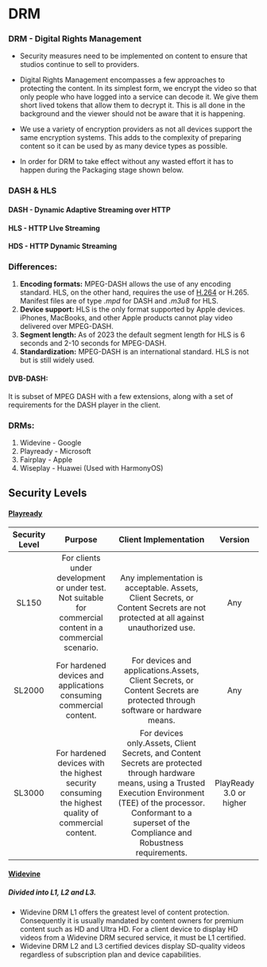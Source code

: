 # DRM

### DRM - Digital Rights Management

- Security measures need to be implemented on content to ensure that studios continue to sell to providers.

- Digital Rights Management encompasses a few approaches to protecting the content. In its simplest form, we encrypt the video so that only people who have logged into a service can decode it. We give them short lived tokens that allow them to decrypt it. This is all done in the background and the viewer should not be aware that it is happening.

- We use a variety of encryption providers as not all devices support the same encryption systems. This adds to the complexity of preparing content so it can be used by as many device types as possible.

- In order for DRM to take effect without any wasted effort it has to happen during the Packaging stage shown below.

<!-- <p align="center"> ![drm1](https://raw.githubusercontent.com/thomas-abraham13/thomas-docs/refs/heads/main/static/img/drm/drm1.png) </p> -->

### DASH & HLS

#### DASH - Dynamic Adaptive Streaming over HTTP

#### HLS - HTTP LIve Streaming

#### HDS - HTTP Dynamic Streaming

<!-- <p align="center"> ![drm1](https://raw.githubusercontent.com/thomas-abraham13/thomas-docs/refs/heads/main/static/img/drm/drm2.png) </p> -->

### Differences:
1. **Encoding formats:** MPEG-DASH allows the use of any encoding standard. HLS, on the other hand, requires the use of [H.264](https://www.cloudflare.com/learning/video/what-is-h264-avc/) or H.265. Manifest files are of type *.mpd* for DASH and *.m3u8* for HLS.
2. **Device support:** HLS is the only format supported by Apple devices. iPhones, MacBooks, and other Apple products cannot play video delivered over MPEG-DASH.
3. **Segment length:** As of 2023 the default segment length for HLS is 6 seconds and 2-10 seconds for MPEG-DASH.
4. **Standardization:** MPEG-DASH is an international standard. HLS is not but is still widely used.

#### DVB-DASH:
It is subset of MPEG DASH with a few extensions, along with a set of requirements for the DASH player in the client.

### DRMs:
1. Widevine - Google
2. Playready - Microsoft
3. Fairplay - Apple
4. Wiseplay - Huawei (Used with HarmonyOS)

## Security Levels

#### [Playready](https://learn.microsoft.com/en-us/playready/overview/security-level)

|Security Level|Purpose|Client Implementation|Version|
|:------------:|:-----:|:-------------------:|:-----:|
|SL150|For clients under development or under test. Not suitable for commercial content in a commercial scenario.|Any implementation is acceptable. Assets, Client Secrets, or Content Secrets are not protected at all against unauthorized use.|Any |
|SL2000|For hardened devices and applications consuming commercial content.|For devices and applications.Assets, Client Secrets, or Content Secrets are protected through software or hardware means.|Any |
|SL3000|For hardened devices with the highest security consuming the highest quality of commercial content.|For devices only.Assets, Client Secrets, and Content Secrets are protected through hardware means, using a Trusted Execution Environment (TEE) of the processor. Conformant to a superset of the Compliance and Robustness requirements.|PlayReady 3.0 or higher |


#### [Widevine](https://www.expressplay.com/products/google-widevine-drm/)
##### Divided into L1, L2 and L3.
- Widevine DRM L1 offers the greatest level of content protection. Consequently it is usually mandated by content owners for premium content such as HD and Ultra HD. For a client device to display HD videos from a Widevine DRM secured service, it must be L1 certified.
- Widevine DRM L2 and L3 certified devices display SD-quality videos regardless of subscription plan and device capabilities.